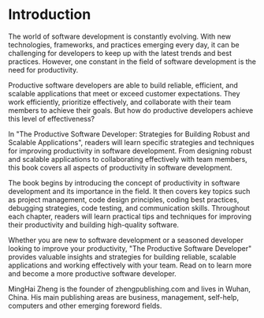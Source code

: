 # Introduction

The world of software development is constantly evolving. With new technologies, frameworks, and practices emerging every day, it can be challenging for developers to keep up with the latest trends and best practices. However, one constant in the field of software development is the need for productivity.

Productive software developers are able to build reliable, efficient, and scalable applications that meet or exceed customer expectations. They work efficiently, prioritize effectively, and collaborate with their team members to achieve their goals. But how do productive developers achieve this level of effectiveness?

In "The Productive Software Developer: Strategies for Building Robust and Scalable Applications", readers will learn specific strategies and techniques for improving productivity in software development. From designing robust and scalable applications to collaborating effectively with team members, this book covers all aspects of productivity in software development.

The book begins by introducing the concept of productivity in software development and its importance in the field. It then covers key topics such as project management, code design principles, coding best practices, debugging strategies, code testing, and communication skills. Throughout each chapter, readers will learn practical tips and techniques for improving their productivity and building high-quality software.

Whether you are new to software development or a seasoned developer looking to improve your productivity, "The Productive Software Developer" provides valuable insights and strategies for building reliable, scalable applications and working effectively with your team. Read on to learn more and become a more productive software developer.

MingHai Zheng is the founder of zhengpublishing.com and lives in Wuhan, China. His main publishing areas are business, management, self-help, computers and other emerging foreword fields.

